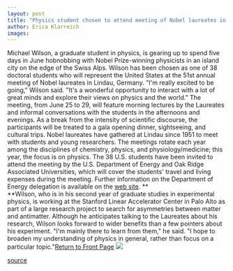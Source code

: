 ```yaml
---
layout: post
title: "Physics student chosen to attend meeting of Nobel laureates in Germany"
author: Erica Klarreich
images:
---
```


Michael Wilson, a graduate student in physics, is gearing up to spend five days in June hobnobbing with Nobel Prize-winning physicists in an island city on the edge of the Swiss Alps. Wilson has been chosen as one of 38 doctoral students who will represent the United States at the 51st annual meeting of Nobel laureates in Lindau, Germany. "I'm really excited to be going," Wilson said. "It's a wonderful opportunity to interact with a lot of great minds and explore their views on physics and the world." The meeting, from June 25 to 29, will feature morning lectures by the Laureates and informal conversations with the students in the afternoons and evenings. As a break from the intensity of scientific discourse, the participants will be treated to a gala opening dinner, sightseeing, and cultural trips. Nobel laureates have gathered at Lindau since 1951 to meet with students and young researchers. The meetings rotate each year among the disciplines of chemistry, physics, and physiology/medicine; this year, the focus is on physics. The 38 U.S. students have been invited to attend the meeting by the U.S. Department of Energy and Oak Ridge Associated Universities, which will cover the students' travel and living expenses during the meeting. Further information on the Department of Energy delegation is available on the [web site][1]. **  
**Wilson, who is in his second year of graduate studies in experimental physics, is working at the Stanford Linear Accelerator Center in Palo Alto as part of a large research project to search for asymmetries between matter and antimatter. Although he anticipates talking to the Laureates about his research, Wilson looks forward to wider benefits than a few pointers about his experiment. "I'm mainly there to learn from them," he said. "I hope to broaden my understanding of physics in general, rather than focus on a particular topic."[Return to Front Page][2] ![ ][3]

[1]: http://www.orau.gov/orise/edu/lindau2001
[2]: ../../index.html
[3]: ../../images/trans.gif

[source](http://www1.ucsc.edu/currents/00-01/05-21/nobel.html "Permalink to nobel")
